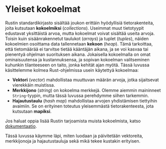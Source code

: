 # Yleiset kokoelmat

Rustin standardikirjasto sisältää joukon erittäin hyödyllisiä tietorakenteita, joita kutsutaan **kokoelmiksi** (*collections*). Useimmat muut tietotyypit edustavat yksittäistä arvoa, mutta kokoelmat voivat sisältää useita arvoja. Toisin kuin sisäänrakennetut taulukot (*arrays*) ja tuplet (*tuples*), näiden kokoelmien osoittama data tallennetaan **kekoon** (*heap*). Tämä tarkoittaa, että tietomäärää ei tarvitse tietää kääntäjän aikana, ja se voi kasvaa tai pienentyä ohjelman suorituksen aikana. Jokaisella kokoelmalla on omat ominaisuutensa ja kustannuksensa, ja sopivan kokoelman valitseminen kuhunkin tilanteeseen on taito, jonka kehität ajan myötä. Tässä luvussa käsittelemme kolmea Rust-ohjelmissa usein käytettyä kokoelmaa:

- **Vektori** (*vector*) mahdollistaa muuttuvan määrän arvoja, jotka sijaitsevat vierekkäin muistissa.
- **Merkkijono** (*string*) on kokoelma merkkejä. Olemme aiemmin maininneet `String`-tyypin, mutta tässä luvussa perehdymme siihen tarkemmin.
- **Hajautustaulu** (*hash map*) mahdollistaa arvojen yhdistämisen tiettyihin avaimiin. Se on erityinen toteutus yleisemmästä tietorakenteesta, jota kutsutaan **mapiksi**.

Jos haluat oppia lisää Rustin tarjoamista muista kokoelmista, katso [dokumentaatio](../std/collections/index.html).

Tässä luvussa käymme läpi, miten luodaan ja päivitetään vektoreita, merkkijonoja ja hajautustauluja sekä mikä tekee kustakin erityisen.

